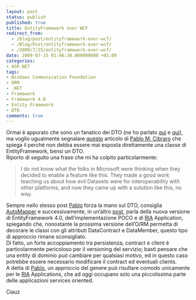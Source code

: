 ```yaml
---
layout: post
status: publish
published: true
title: EntityFramework over WCF
redirect_from: 
  - /blog/post/entityframework-over-wcf/
  - /Blog/Post/entityframework-over-wcf/
  - /2009/7/15/entityframework-over-wcf/
date: 2009-07-15 01:46:30.000000000 +01:00
categories:
- ASP.NET
tags:
- Windows Communication Foundation
- ORM
- .NET
- Framework
- Framework 4.0
- Entity Framework
- DTO
comments: true
---
```

<p>Ormai è appurato che sono un fanatico dei DTO (ne ho parlato <a title="Uso dei DTO (Data Transfer Object)" href="http://imperugo.tostring.it/Blog/Post/DTO-IL-e-Reflection-nelle-nostre-applicazioni" target="_blank">qui</a> e <a title="AutoMapper" href="http://imperugo.tostring.it/Blog/Post/DTO-e-AutoMapper" target="_blank">qui</a>), ma voglio ugualmente segnalare <a title="A bad idea to use EF entities over wcf" href="http://weblogs.asp.net/cibrax/archive/2009/06/25/a-bad-idea-ef-entities-over-wcf.aspx" rel="nofollow" target="_blank">questo</a> articolo di <a title="Pablo M. Cibraro" href="http://weblogs.asp.net/cibrax/default.aspx" rel="nofollow" target="_blank">Pablo M. Cibraro</a> che spiega il perchè non debba essere mai esposta direttamente una classe di EntityFramework, bensì un DTO.     <br />Riporto di seguito una frase che mi ha colpito particolarmente:</p>  <blockquote>   <p>I do not know what the folks in Microsoft were thinking when they decided to enable a feature like this. They made a good work teaching us about how evil Datasets were for interoperability with other platforms, and now they came up with a solution like this, no way.</p> </blockquote>  <p>Sempre nello stesso post <a title="Pablo M. Cibraro" href="http://weblogs.asp.net/cibrax/default.aspx" rel="nofollow" target="_blank">Pablo</a> forza la mano sul DTO, consiglia <a href="http://automapper.codeplex.com/" rel="nofollow" target="_blank">AutoMapper</a> e successivamente, in un’altro <a title="A bad idea use EF entities over wcf part II" href="http://weblogs.asp.net/cibrax/archive/2009/07/13/a-bad-idea-ef-entities-over-wcf-part-ii.aspx" rel="nofollow" target="_blank">post</a>, parla della nuova versione di EntityFramework 4.0, dell’implementazione POCO e di <a title="Rich Internet Application" href="http://it.wikipedia.org/wiki/Rich_Internet_application" rel="nofollow" target="_blank">RIA</a> Application, spiegando che, nonostante la prossima versione dell’O/RM permetta di decorare le classi con gli attributi DataContract e DataMember, questo tipo di approccio rimane sconsigliato.     <br />Di fatto, un forte accoppiamento tra persistenza, contract e client è particolarmente pericoloso per il versioning del servizio; basti pensare che una entity di dominio può cambiare per qualsiasi motivo, ed in questo caso potrebbe essere necessario modificare il contract ed eventuali clients.     <br />A detta di <a title="Pablo M. Cibraro" href="http://weblogs.asp.net/cibrax/default.aspx" rel="nofollow" target="_blank">Pablo</a>, un approccio del genere può risultare comodo unicamente per le <a title="Rich Internet Application" href="http://it.wikipedia.org/wiki/Rich_Internet_application" rel="nofollow" target="_blank">RIA</a> Applications, che ad oggi occupano solo una piccolissima parte delle applicazioni services oriented.</p>  <p>Ciauz</p>
